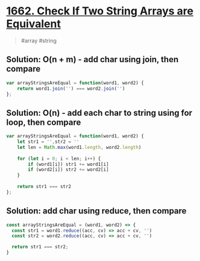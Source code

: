 # [1662. Check If Two String Arrays are Equivalent](https://leetcode.com/problems/check-if-two-string-arrays-are-equivalent/)
> #array #string

## Solution: O(n + m) - add char using join, then compare
```js
var arrayStringsAreEqual = function(word1, word2) {
    return word1.join('') === word2.join('')
};
```

## Solution: O(n) -  add each char to string using for loop, then compare
```js
var arrayStringsAreEqual = function(word1, word2) {
    let str1 = '',str2 = ''
    let len = Math.max(word1.length, word2.length)
    
    for (let i = 0; i < len; i++) {
        if (word1[i]) str1 += word1[i]
        if (word2[i]) str2 += word2[i]
    }
    
    return str1 === str2
};
```

## Solution: add char using reduce, then compare
```js
const arrayStringsAreEqual = (word1, word2) => {
  const str1 = word1.reduce((acc, cv) => acc + cv, '')
  const str2 = word2.reduce((acc, cv) => acc + cv, '')

  return str1 === str2;
}
```
